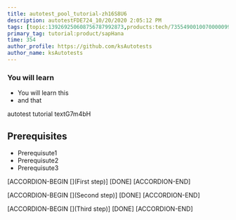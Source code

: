 ```yaml
---
title: autotest_pool_tutorial-zh16S8U6
description: autotestFDE724_10/20/2020 2:05:12 PM
tags: [topic:139269250608756787992873,products:tech/73554900100700000996,tutorial:experience/advanced]
primary_tag: tutorial:product/sapHana
time: 354
author_profile: https://github.com/ksAutotests
author_name: ksAutotests
---
```

### You will learn
- You will learn this
- and that

autotest tutorial textG7m4bH

## Prerequisites
- Prerequisute1
- Prerequisute2
- Prerequisute3

[ACCORDION-BEGIN [](First step)]
[DONE]
[ACCORDION-END]

[ACCORDION-BEGIN [](Second step)]
[DONE]
[ACCORDION-END]

[ACCORDION-BEGIN [](Third step)]
[DONE]
[ACCORDION-END]

